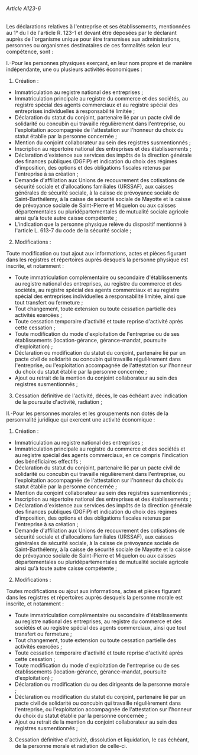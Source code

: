 ###### Article A123-6

Les déclarations relatives à l'entreprise et ses établissements, mentionnées au 1° du I de l'article R. 123-1 et devant être déposées par le déclarant auprès de l'organisme unique pour être transmises aux administrations, personnes ou organismes destinataires de ces formalités selon leur compétence, sont :

I.-Pour les personnes physiques exerçant, en leur nom propre et de manière indépendante, une ou plusieurs activités économiques :

1. Création :

- Immatriculation au registre national des entreprises ;
- Immatriculation principale au registre du commerce et des sociétés, au registre spécial des agents commerciaux et au registre spécial des entreprises individuelles à responsabilité limitée ;
- Déclaration du statut du conjoint, partenaire lié par un pacte civil de solidarité ou concubin qui travaille régulièrement dans l'entreprise, ou l'exploitation accompagnée de l'attestation sur l'honneur du choix du statut établie par la personne concernée ;
- Mention du conjoint collaborateur au sein des registres susmentionnés ;
- Inscription au répertoire national des entreprises et des établissements ;
- Déclaration d'existence aux services des impôts de la direction générale des finances publiques (DGFiP) et indication du choix des régimes d'imposition, des options et des obligations fiscales retenus par l'entreprise à sa création ;
- Demande d'affiliation aux Unions de recouvrement des cotisations de sécurité sociale et d'allocations familiales (URSSAF), aux caisses générales de sécurité sociale, à la caisse de prévoyance sociale de Saint-Barthélemy, à la caisse de sécurité sociale de Mayotte et la caisse de prévoyance sociale de Saint-Pierre et Miquelon ou aux caisses départementales ou pluridépartementales de mutualité sociale agricole ainsi qu'à toute autre caisse compétente ;
- L'indication que la personne physique relève du dispositif mentionné à l'article L. 613-7 du code de la sécurité sociale ;

2. Modifications :

Toute modification ou tout ajout aux informations, actes et pièces figurant dans les registres et répertoires auprès desquels la personne physique est inscrite, et notamment :

- Toute immatriculation complémentaire ou secondaire d'établissements au registre national des entreprises, au registre du commerce et des sociétés, au registre spécial des agents commerciaux et au registre spécial des entreprises individuelles à responsabilité limitée, ainsi que tout transfert ou fermeture ;
- Tout changement, toute extension ou toute cessation partielle des activités exercées ;
- Toute cessation temporaire d'activité et toute reprise d'activité après cette cessation ;
- Toute modification du mode d'exploitation de l'entreprise ou de ses établissements (location-gérance, gérance-mandat, poursuite d'exploitation) ;
- Déclaration ou modification du statut du conjoint, partenaire lié par un pacte civil de solidarité ou concubin qui travaille régulièrement dans l'entreprise, ou l'exploitation accompagnée de l'attestation sur l'honneur du choix du statut établie par la personne concernée ;
- Ajout ou retrait de la mention du conjoint collaborateur au sein des registres susmentionnés ;

3. Cessation définitive de l'activité, décès, le cas échéant avec indication de la poursuite d'activité, radiation ;

II.-Pour les personnes morales et les groupements non dotés de la personnalité juridique qui exercent une activité économique :

1. Création :

- Immatriculation au registre national des entreprises ;
- Immatriculation principale au registre du commerce et des sociétés et au registre spécial des agents commerciaux, en ce compris l'indication des bénéficiaires effectifs ;
- Déclaration du statut du conjoint, partenaire lié par un pacte civil de solidarité ou concubin qui travaille régulièrement dans l'entreprise, ou l'exploitation accompagnée de l'attestation sur l'honneur du choix du statut établie par la personne concernée ;
- Mention du conjoint collaborateur au sein des registres susmentionnés ;
- Inscription au répertoire national des entreprises et des établissements ;
- Déclaration d'existence aux services des impôts de la direction générale des finances publiques (DGFiP) et indication du choix des régimes d'imposition, des options et des obligations fiscales retenus par l'entreprise à sa création ;
- Demande d'affiliation aux Unions de recouvrement des cotisations de sécurité sociale et d'allocations familiales (URSSAF), aux caisses générales de sécurité sociale, à la caisse de prévoyance sociale de Saint-Barthélemy, à la caisse de sécurité sociale de Mayotte et la caisse de prévoyance sociale de Saint-Pierre et Miquelon ou aux caisses départementales ou pluridépartementales de mutualité sociale agricole ainsi qu'à toute autre caisse compétente ;

2. Modifications :

Toutes modifications ou ajout aux informations, actes et pièces figurant dans les registres et répertoires auprès desquels la personne morale est inscrite, et notamment :

- Toute immatriculation complémentaire ou secondaire d'établissements au registre national des entreprises, au registre du commerce et des sociétés et au registre spécial des agents commerciaux, ainsi que tout transfert ou fermeture ;
- Tout changement, toute extension ou toute cessation partielle des activités exercées ;
- Toute cessation temporaire d'activité et toute reprise d'activité après cette cessation ;
- Toute modification du mode d'exploitation de l'entreprise ou de ses établissements (location-gérance, gérance-mandat, poursuite d'exploitation) ;
- Déclaration ou modification du ou des dirigeants de la personne morale ;
- Déclaration ou modification du statut du conjoint, partenaire lié par un pacte civil de solidarité ou concubin qui travaille régulièrement dans l'entreprise, ou l'exploitation accompagnée de l'attestation sur l'honneur du choix du statut établie par la personne concernée ;
- Ajout ou retrait de la mention du conjoint collaborateur au sein des registres susmentionnés ;

3. Cessation définitive d'activité, dissolution et liquidation, le cas échéant, de la personne morale et radiation de celle-ci.

